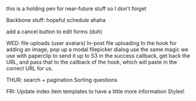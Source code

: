 this is a holding pen for near-future stuff so I don't forget

Backbone stuff:
  hopeful schedule ahaha

  add a cancel button to edit forms (duh)

  WED:
  file uploads (user avatars)
  In-post file uploading
    In the hook for adding an image, pop up a modal filepicker dialog
    use the same magic we use with paperclip to send it up to S3
    in the success callback, get back the URL, and pass that to the callback
    of the hook, which will paste in the correct URL for us.

  THUR:
  search + pagination
  Sorting questions  

  FRI:
  Update index item templates to have a little more information
  Styles!
